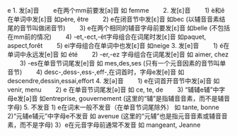 e
    1. 发[a]音
　　e在两个mm前要发[a]音 如 femme
　　2. 发[ε]音
   　　1) è和ê在单词中发[ε]音 如père, être
   　　2) e在闭音节中发[ε]音 如bec (以辅音音素结尾的音节叫做闭音节)
   　　3) e在两个相同的辅音字母前要发[ε]音 如belle (不包括在mm前的情况)
   　　4) -et,-ect,-êt字母组合在词尾时发[ε]音 如paquet, aspect,forêt
   　　5) ei字母组合在单词中也发[ε]音 如neige
    3. 发[e]音
   　　1) é在单词中永远发[e]音 如 été
   　　2) -er,-ez 字母组合在词尾发[e]音 如 aimer, chez
   　　3) -es在单音节词尾发[e]音 如 mes,des,ses (只有一个元音因素的音节叫单音节)
   　　4)  desc-,dess-,ess-,eff-,在词首时，字母e发[e]音 如descendre,dessin,essai,effort
    4. 发[ә]音
   　　1)  e在词首开音节中发[ә]音 如 venir, menu
   　　2)  e 在单音节词尾发[ә]音 如 ce, te, de
   　　3)  “辅辅e辅”中字母e发[ә]音 如entreprise, gouvernement (这里的“辅”是指辅音音素，而不是辅音字母)
    5.  不发音
        1)  e在词末一般不发音（在单音节词尾除外） 如 tante, bonne
        2)“元辅e辅元”中字母e不发音 如 avenue (这里的“元辅”也是指元音音素或辅音音素，而不是字母)
        3）e在元音字母前通常不发音 如 mangeant, Jeanne

 
